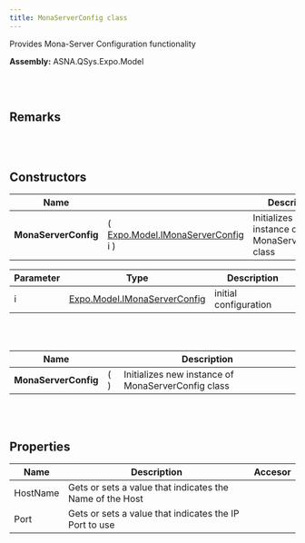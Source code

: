 ```yaml
---
title: MonaServerConfig class
---
```


Provides Mona-Server Configuration functionality

**Assembly:** ASNA.QSys.Expo.Model

<br>
<br>

## Remarks

<br>
<br>

## Constructors

| Name |  | Description |
| --- | --- | --- |
**MonaServerConfig** | ( [Expo.Model.IMonaServerConfig](/reference/asna-qsys-expo/expo-model/i-mona-server-config.html) i ) | Initializes new instance of MonaServerConfig class


| Parameter | Type | Description
| --- | --- | ---
| i | [Expo.Model.IMonaServerConfig](/reference/asna-qsys-expo/expo-model/i-mona-server-config.html) | initial configuration 

<br>
<br>

| Name |  | Description |
| --- | --- | --- |
**MonaServerConfig** | (  ) | Initializes new instance of MonaServerConfig class



<br>
<br>

## Properties

| Name | Description | Accesor
| --- | --- | ---
| HostName | Gets or sets a value that indicates the Name of the Host | 
| Port | Gets or sets a value that indicates the IP Port to use | 

<br>
<br>

